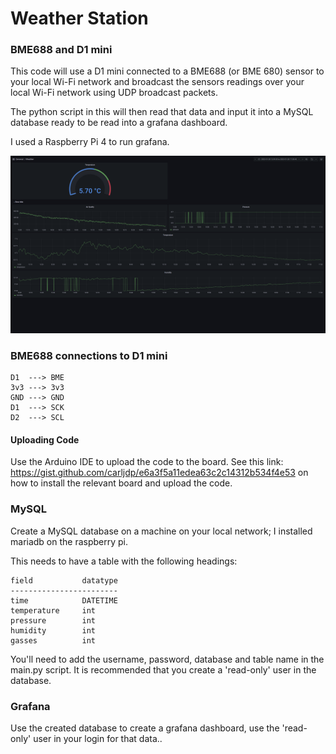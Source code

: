 # Weather Station
### BME688 and D1 mini

This code will use a D1 mini connected to a BME688 (or BME 680) sensor to your local Wi-Fi network
and broadcast the sensors readings over your local Wi-Fi network using UDP broadcast packets.

The python script in this will then read that data and input it into a MySQL database ready to be read
into a grafana dashboard.

I used a Raspberry Pi 4 to run grafana.

![alt text](dashboard.png)

### BME688 connections to D1 mini

```
D1  ---> BME
3v3 ---> 3v3
GND ---> GND
D1  ---> SCK
D2  ---> SCL
```

#### Uploading Code
Use the Arduino IDE to upload the code to the board.
See this link: https://gist.github.com/carljdp/e6a3f5a11edea63c2c14312b534f4e53 on how to install
the relevant board and upload the code.

### MySQL
Create a MySQL database on a machine on your local network; I installed mariadb on the raspberry pi.

This needs to have a table with the following headings:
```
field           datatype
------------------------
time            DATETIME
temperature     int
pressure        int
humidity        int
gasses          int
```

You'll need to add the username, password, database and table name in the main.py script.
It is recommended that you create a 'read-only' user in the database.

### Grafana
Use the created database to create a grafana dashboard, use the 'read-only' user in your login for that
data..
